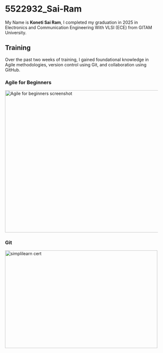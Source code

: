 # 5522932_Sai-Ram
My Name is **Koneti Sai Ram**, I completed my graduation in 2025 in Electronics and Communication Engineering With VLSI (ECE) from GITAM University. 

## **Training**
Over the past two weeks of training, I gained foundational knowledge in Agile methodologies, version control using Git, and collaboration using GitHub.

### Agile for Beginners
<img width="956" height="470" alt="Agile for beginners screenshot" src="https://github.com/user-attachments/assets/3aa67fcd-0bcb-4123-9220-2efd51f41df2" />

### Git 
<img width="502" height="323" alt="simplilearn cert" src="https://github.com/user-attachments/assets/b3ea1799-6065-466a-a14b-3923af55a7a2" />

